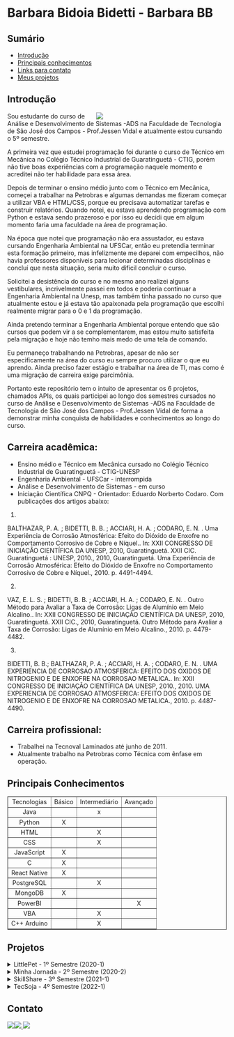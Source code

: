 <h1>Barbara Bidoia Bidetti - Barbara BB</h1>

<h2>Sumário</h2>

- [Introdução](#introdução)
- [Principais conhecimentos](#principais-conhecimentos)
- [Links para contato](#contato)
- [Meus projetos](#projetos)



<h2>Introdução</h2>



<img align="right"  src="https://avatars.githubusercontent.com/u/60778277?v=4"   width="300" heigh="300" />

Sou estudante do curso de Análise e Desenvolvimento de Sistemas -ADS na Faculdade de Tecnologia  de São José dos Campos - Prof.Jessen Vidal e atualmente estou cursando o 5º semestre.

<p>A primeira vez que estudei programação foi durante o curso de Técnico em Mecânica no Colégio Técnico Industrial de Guaratinguetá - CTIG, porém não tive boas experiências com a programação naquele momento e acreditei não ter habilidade para essa área.</p>
<p>Depois de terminar o ensino médio junto com o Técnico em Mecânica, começei a trabalhar na Petrobras e algumas demandas me fizeram começar a utilizar VBA e HTML/CSS, porque eu precisava automatizar tarefas e construir relatórios. Quando notei, eu estava aprendendo programação com Python e estava sendo prazeroso e por isso eu decidi que em algum momento faria uma faculdade na área de programação.</p>
<p>Na época que notei que programação não era assustador, eu estava cursando Engenharia Ambiental na UFSCar, então eu pretendia terminar esta formação primeiro, mas infelizmente me deparei com empecilhos, não havia professores disponíveis para lecionar determinadas disciplinas e concluí que nesta situação, seria muito dificil concluir o curso.</p>
<p>Solicitei a desistência do curso e no mesmo ano realizei alguns vestibulares, incrivelmente passei em todos e poderia continuar a Engenharia Ambiental na Unesp, mas também tinha passado no curso que atualmente estou e já estava tão apaixonada pela programação que escolhi realmente migrar para o 0 e 1 da programação.</p>
<p>Ainda pretendo terminar a Engenharia Ambiental porque entendo que são cursos que podem vir a se complementarem, mas estou muito satisfeita pela migração e hoje não temho mais medo de uma tela de comando.</p>

Eu permaneço trabalhando na Petrobras, apesar de não ser especificamente na área do curso eu sempre procuro utilizar o que eu aprendo.
Ainda preciso fazer estágio e trabalhar na área de TI, mas como é uma migração de carreira exige parcimônia.

Portanto este repositório tem o intuito de apresentar os 6 projetos, chamados APIs, os quais participei ao longo dos semestres cursados no curso de Análise e Desenvolvimento de Sistemas -ADS na Faculdade de Tecnologia  de São José dos Campos - Prof.Jessen Vidal de forma a demonstrar minha conquista de habilidades e conhecimentos ao longo do curso.

<h2>Carreira acadêmica:</h2>

* Ensino médio e Técnico em Mecânica cursado no Colégio Técnico Industrial de Guaratinguetá - CTIG-UNESP
* Engenharia Ambiental - UFSCar - interrompida
* Análise e Desenvolvimento de Sistemas -  em curso
* Iniciação Científica CNPQ - Orientador: Eduardo Norberto Codaro. Com publicações dos artigos abaixo:



 1.
 BALTHAZAR, P. A. ; BIDETTI, B. B. ; ACCIARI, H. A. ; CODARO, E. N. . Uma Experiência de Corrosão Atmosférica: Efeito do Dióxido de Enxofre no Comportamento Corrosivo de Cobre e Níquel.. In: XXII CONGRESSO DE INICIAÇÃO CIENTÍFICA DA UNESP, 2010, Guaratinguetá. XXII CIC. Guaratinguetá : UNESP, 2010., 2010, Guaratinguetá. Uma Experiência de Corrosão Atmosférica: Efeito do Dióxido de Enxofre no Comportamento Corrosivo de Cobre e Níquel., 2010. p. 4491-4494.

2.
 VAZ, E. L. S. ; BIDETTI, B. B. ; ACCIARI, H. A. ; CODARO, E. N. . Outro Método para Avaliar a Taxa de Corrosão: Ligas de Alumínio em Meio Alcalino.. In: XXII CONGRESSO DE INICIAÇÃO CIENTÍFICA DA UNESP, 2010, Guaratinguetá. XXII CIC., 2010, Guaratinguetá. Outro Método para Avaliar a Taxa de Corrosão: Ligas de Alumínio em Meio Alcalino., 2010. p. 4479-4482.

3.
 BIDETTI, B. B.; BALTHAZAR, P. A. ; ACCIARI, H. A. ; CODARO, E. N. . UMA EXPERIENCIA DE CORROSAO ATMOSFERICA: EFEITO DOS OXIDOS DE NITROGENIO E DE ENXOFRE NA CORROSAO METALICA.. In: XXII CONGRESSO DE INICIAÇÃO CIENTÍFICA DA UNESP, 2010., 2010. UMA EXPERIENCIA DE CORROSAO ATMOSFERICA: EFEITO DOS OXIDOS DE NITROGENIO E DE ENXOFRE NA CORROSAO METALICA., 2010. p. 4487-4490.
     
 
 
<h2>Carreira profissional:</h2>

- Trabalhei na Tecnoval Laminados até junho de 2011.
- Atualmente trabalho na Petrobras como Técnica com ênfase em operação.


<h2>Principais Conhecimentos</h2>



<table border="1">
    <tr>
        <td align="center">Tecnologias</td>
        <td align="center">Básico</td>
        <td align="center">Intermediário</td>
        <td align="center">Avançado</td>
     </tr>
     <tr>
        <td align="center">Java</td>
        <td align="center"></td>
        <td align="center">x</td>
        <td align="center"></td>
     </tr>
     <tr>
        <td align="center">Python</td>
        <td align="center">X</td>
        <td align="center"></td>
        <td align="center"></td>
     </tr>
     <tr>
        <td align="center">HTML</td>
        <td align="center"></td>
        <td align="center">X</td>
        <td align="center"></td>
     </tr>
      <tr>
        <td align="center">CSS</td>
        <td align="center"></td>
        <td align="center">X</td>
        <td align="center"></td>
     </tr>
     <tr>
        <td align="center">JavaScript</td>
        <td align="center">X</td>
        <td align="center"></td>
        <td align="center"></td>
     </tr>
      <tr>
        <td align="center">C</td>
        <td align="center">X</td>
        <td align="center"></td>
        <td align="center"></td>
     </tr>
        <tr>
        <td align="center">React Native</td>
        <td align="center">X</td>
        <td align="center"></td>
        <td align="center"></td>
     </tr>
     <tr>
        <td align="center">PostgreSQL</td>
        <td align="center"></td>
        <td align="center">X</td>
        <td align="center"></td>
     </tr>
     <tr>
        <td align="center">MongoDB</td>
        <td align="center">X</td>
        <td align="center"></td>
        <td align="center"></td>
     </tr>
         <tr>
        <td align="center">PowerBI</td>
        <td align="center"></td>
        <td align="center"></td>
        <td align="center">X</td>
     </tr>
         <tr>
        <td align="center">VBA</td>
        <td align="center"></td>
        <td align="center">X</td>
        <td align="center"></td>
     </tr>
         <tr>
        <td align="center">C++ Arduino</td>
        <td align="center"></td>
        <td align="center">X</td>
        <td align="center"></td>
     </tr>
  </table>
  
<h2>Projetos</h2>
  <details><summary><span color=`#0969DA`>LittlePet - 1º Semestre (2020-1)</span></summary>
<p>

<h1>LittlePet</h1>
 <img src="https://github.com/Barbara-BB/LittlePet/blob/main/Docs/imagens/logo%20little%20pet.png" >

# Parceiro acadêmico
No primeiro semestre não houve parceiro, a FATEC-SJC que atuou como parceiro do projeto.
A proposta era criar um projeto com utilização de arduino e programação em bloco, sendo que a ideia do projeto deveria ser definida pelo grupo.

# Sobre o projeto
A LittlePet foi criada com o propósito de atender roedores e lagomorfos, fornecendo um alimentador smart que fosse capaz de dispensar rações cilindricas sem travar, sendo que as rações cilindricas são o formato padrão para alimentos de roedores e lagomorfos. Também foi adicionado ao projeto a medição da quantidade de ração fornecida e a identificação do dispenser de ração vazio.

***[Link oficial do respositório :octocat:](https://github.com/Barbara-BB/LittlePet)***

# Tecnologias utilizadas

A LittlePet utilizou as seguintes tecnologias:


<p>C++ arduino - programação da WIFI-LORA</p>
<p>Kodular - programação do aplicativo com interface com a WIFI-LORA</p>
<p>Firebase - Banco de dados para valores medidos</p>
<p>MQTT - comunicação da LittlePet</p>

# Hardwares utilizados

1. WIFI-Lora com Display
2. Ponte H dupla Driver motor
3. Motor 12V 15KGF
4. HX711
5. Balança
6. Fonte 12DC

 
  # Contribuições pessoais
  
O meu diferencial no projeto foi principalente na programação do hardware com C++ arduino, fiz todas as conexões dos dispositvos eletrônicos e realizei a programação para o funcionamento do motor, display e balança pela WIFI-LORA.

Também auxiliei no KODULAR no momento das conexões com o hardware.

Fiz as conexões com Firebase e MQTT.

  
# Hard Skills
  
- C++ ARDUINO: Sei fazer com autonomia.
- FIREBASE: Sei fazer com autonomia.
- KODULAR: Sei fazer com autonomia.
- MQTT: Sei fazer com auxilio de consultas.



# Soft Skills
 
- Liderança como Product Owner: 

Eu possuía um breve conhecimento sobre Scrum e nunca tinha desempenhado nenhuma função no Scrum.

Portanto nesse projeto tive a oportunidade de desenvolver liderança como Product Owner ao idealizar o produto com base nos requisitos.

Além do desafio de compartilhar esta visão do produto com grupo, pois necessitei estabelecer técnicas para que todos tivessem a mesma perspectiva que eu do produto a ser entregue.

- Proatividade:

A definição do que seria entregue em cada sprint em acordo com  o cliente era minha responsabilidade, por isso eu tive que sempre me antecipar às necessidades de cada sprint para conseguir negociar corretamente e ter uma visão ampla do projeto.

Portanto, antes de uma sprint encerrar, eu já tinha que ter planejado e estruturado a próxima para que a equipe não tivesse que aguardar as orientações.

- Autonomia: 

Eu não tinha muito conhecimento de programação, o contato tinha sido com o básico em Python e VBA.

Quando os requisitos do projeto foram apresentados, precisa possuir comandos em arduino ou semelhante por um aplicativo.

Eu não tinha noção da programação necessária para o projeto, tive que estudar muitas madrugadas para entender como funcionava.

A eletrônica, que eu já possuía conhecimento sólido da minha formação em Técnica em Mecânica, auspiciosamente, ajudou muito.

Durante as madrugadas eu combinava meus conhecimentos de eletrônica para montar os circuitos com as aprendizagens da programação para arduino e posteriormente para Wifi-Lora.

A cada sprint era necessário novas funcionalidades, o que me fez aprender C++ para programar o arduino e Wifi-Lora, MQTT para enviar/receber mensagens pela internet e Firebase para enviar os dados da balança para um banco de dados.

Portanto, eu pouco conhecia de linguagens de programação e mal sabia o que era um banco dados,mas lendo e assistindo muitos tutoriais em madrugadas sem fim, eu aprendi e implementei funcionalidades na LittlePet com programação e banco de dados.


</p>
</details>

<details><summary>Minha Jornada - 2º Semestre (2020-2)</summary>
<p>
<h1>Minha Jornada</h1>
 <img src="https://github.com/PITime01/Minha-Jornada/blob/master/documentos/Capa.gif" >

# Parceiro acadêmico
No segundo semestre, o parceiro acadêmico foi a IACIT.
 
A IACIT  é uma empresa brasileira que desenvolve produtos e sistemas para as áreas abaixo:
- Auxílio do Controle e do Tráfego Aéreo e Marítimo
- Defesa e Segurança Pública
- Fábrica de Software
- Meteorologia
- Pesquisa, Desenvolvimento e Inovação
- Telemetria e Agronegócio
 
Conheça melhor a  [IACIT](https://www.iacit.com.br/).
 
A proposta da IACIT tinha o intuito de auxiliar na administração da jornada de motoristas rodoviários, dessa forma, um sistema web deveria ser criado.

# Sobre o projeto
O Minha Jornada foi criado de forma atender motoristas rodoviários no registro de suas jornadas, atendendo os cumprimentos legais e acordos sindicais, sendo que o registro de jornadas, possibilitaria evidênciar os cumprimentos de folgas e o pagamento de horas trabalhadas.

***[Link oficial do respositório :octocat:](https://github.com/Barbara-BB/Minha-Jornada)***

# Tecnologias utilizadas

O Minha Jornada utilizou as seguintes tecnologias:


- Hibernate - Comunicação da interface com o banco de dados
- Postgres SQL - Banco de dados relacional para armazenamento dos dados
- Spring- Framework para estrutura MVC e gerenciamento de dependências do projeto
-  JAVA - Formulários, inserção de dados e consulta
- HTML e CSS - Front-end, interface gráfica do projeto
- FIGMA -Prototipação das telas do projeto
- BrModelo - Modelagem do banco de dados

# Contribuições pessoais
Auxiliei na busca das regras de acordos coletivos, na leitura das determinações legais para motoristas rodoviários de modo que o Minha Jornada atendesse às restrições.

No software, atuei focada no front-end, criando a prototipação, colaborado na criação das telas com HTML e CSS.
Tamém colaborei com a modelagem pelo BrModelo de forma que a modelagem do banco atendesse às regras de negócio.

Segue Implementações em que eu participei na construção:

<table>
  <tr>
    <td><img src="https://camo.githubusercontent.com/409a02e7e768d18513857a83297c0d1afacc591d35a838a59e4e3c45a35fa10d/68747470733a2f2f6a2e676966732e636f6d2f6f56714f4e582e676966" width="800" /></td>
      
  </tr>
    <tr>
     <td align="center">Listagem de usuários do Minha Jornada.</p></td>
     
  </tr>
 <tr> <td><img src="https://github.com/PITime01/Minha-Jornada/blob/SPRINT-2/crud_final_6.gif" width="800" /></td>   </tr>

  <tr><td align="center">CRUD de funcionários e sindicatos.</td></tr>
</table>
<div align="center">
<table>
  <tr align="center">
    <td align="center"><img src="https://github.com/PITime01/Minha-Jornada/blob/SPRINT-2/SPRINT%202/Diagrama%20sprint02.jpg" align="center" /></td>    
  </tr>
   <tr>
     <td align="center">Modelagem do banco de dados</p></td>
  </tr>
</table>
</div>


  
# Hard Skills
- HTML e CSS - construção das telas
- FIGMA - Prototipação do projeto para o cliente
- BrModelo - Modelagem do banco de dados




# Soft Skills
 
- Liderança como Product Owner: 

Aprimorei meus conhecimentos atuando como Product Owner, pois desta vez os requisitos e aprovações foram com uma empresa parceira, sendo assim, mais criterioso.

- Adaptabilidade:

Atuei como Master devido a ausência da pessoa designada em reuniões e feedbacks, desenvolvendo resiliência, pois repentinamente tive que atuar em dois postos.


- Comando:

Diante da dificuldade da presença do Master, tomei o comando de deslocar o Master para outra função e nomear outra pessoa como Master para que as atribuições de cada um fluissem como deveria ser desde o início.

- Autonomia: 

Eu já conhecia HTML, mas não conhecia CSS assim como não sabia como construir um CRUD(Create, Read, Update and Delete) de um banco de dados. Assistindo tutoriais, aprendi como realizá-los e apliquei no projeto.


</p>
</details>


<details><summary>SkillShare - 3º Semestre (2021-1)</summary>
<p>
<h1>SkillShare</h1>
 <div align="center">
 <img src="https://github.com/Barbara-BB/PortfolioTG/blob/main/imagens/SkillShare.PNG" >
 </div>

# Parceiro acadêmico
No terceiro semestre, o parceiro acadêmico foi a Ness Health.
A Ness Health através da IonicHealth promove inovação e transformação digital na medicina diagnóstica propondo soluções que automatizam, monitoram e teleoperam equipamentos clínicos. 

Conheça melhor a  [IonicHealth](https://pt-br.ionic.health/).

A proposta da Ness Health era criar um LMS (Learning Management System) para cadastro e realização de treinamentos on-line e gratuitos para funcionários aperfeiçoarem suas habilidades técnicas!

# Sobre o projeto
O SkillShare é um LMS que oferece cursos gratuitos on-line para aperfeiçoamento e aprendizagem dos colaboradores de uma empresa, ajustando-se às várias formas de aprendizado do usuário, além de permitir o controle e análise pelos gestores de sua staff.

***[Link oficial do respositório :octocat:](https://github.com/Barbara-BB/API-RGBA)***

# Tecnologias utilizadas

SkillShare utilizou as seguintes tecnologias:


- Hibernate - Comunicação da interface com o banco de dados
- Postgres SQL - Banco de dados relacional para armazenamento dos dados
- Spring- Framework para estrutura MVC e gerenciamento de dependências do projeto
- HTML e CSS - Front-end, interface gráfica do projeto
- Javascript - Animações nas telas e criação do Slider
- Java - Criação de cadastros, consultas e formulários
 - Invision - Criação do Wireframe
- FIGMA -Prototipação das telas do projeto
- BrModelo - Modelagem do banco de dados
- TakeBlip - Criação de Chatbot
- IBM Watson - Inteligência artificial pata o Chatbot

# Contribuições pessoais
Atuei no front end, estruturando o design do LMS com as imagens. Também criei grande parte do slider da tela principal utilizando Javascript.
 
Criei o Chatbot com integração de inteligência artifical da IBM Watson, que foi treinada por mim.

 Colaborei na criação do Wireframe, esboços das telas a serem entregues.



Segue Implementações em que eu participei na construção:

<table>
  <tr>
    <td><img src="https://github.com/giovannialves01/API-RGBA/blob/main/doc/Sprint1/GIFS/Home" width="500" /></td>
    <td><img src="https://github.com/giovannialves01/API-RGBA/blob/SPRINT-2/doc/Sprint%202/Gifs/chatbot%20e%20home.gif" width="500" /></td>      
  </tr>
   <tr>
     <td align="center">Slider e estrutura do LMS com as imagens.</p></td>
     <td align="center">Chatbot em funcionamento.</td>
  </tr>
</table>
<div align="center">
<table>
  <tr align="center">
    <td align="center"><img src="https://raw.githubusercontent.com/giovannialves01/API-RGBA/main/doc/Wireframes/Entrega%201/pagina_inicial.png" align="center" /></td>    
  </tr>
   <tr>
     <td align="center">Wireframes</p></td>
  </tr>
</table>
</div>


  
# Hard Skills
- HTML e CSS - construção das telas
- Javascript - Slider
- Invision - Wireframe
- TakeBlip - Construção do chatbot
- IBM Watson - Inteligência artificial utilizada para o chatbot




# Soft Skills
 
- Ideativa: 

Não havia requisito para o chatbot, mas eu tive a ideia de implementá-lo pois o LMS lidaria dieretamente com alunos e desta forma os alunos poderiam sanar a maioria das dúvidas pelo chatbot. 

Foi um desafio, pois nunca tinha construído um chatbot e foram vários testes para chegar no resultado final.

Também conhecia brevemente sobre IA, tive que aprender como treinar IA e idealizar as perguntas que as pessoas poderiam fazer e como provavelmente seriam feitas para poder treinar a IA da forma mais abrangente possível.

- Estudiosa:

Além de necessitar estudar para o chatbot e IA, eu também não tinha experiência com javascript, mas encarei o desafio e consegui estruturar o slider inicial.


- Realização:

Apesar de parte do grupo estar com mais experiência em programação, mantive muita perseverança com dedicação e estudos.
Toda a perseverança trouxe resultados que eu não sabia ser capaz de produzir, já que o uso de IA costuma ser exigido no último semestre do curso de ADS. 



</p>
</details>

<details><summary>TecSoja - 4º Semestre (2022-1)</summary>
<p>
<h1>SkillShare</h1>
 <div align="center">
 <img src="https://github.com/Barbara-BB/PortfolioTG/blob/main/imagens/TecSojacapa.jpg" >
 </div>

# Parceiro acadêmico
No quarto semestre, o parceiro acadêmico foi a Visiona.
A Visiona é joint-venture entre a Embraer Defesa & Segurança e a Telebras,sendo uma empresa integradora brasileira de sistemas espaciais, com relevância para sensoriamento remoto de atuação nas áreas:
- Agronegócio
- Florestal
- Energia
- Meio ambiente
- Óleo e Gás
- Mineração
- Telecomunicações
- Governos
- Defesa & Segurança

  Conheça melhor a  [Visiona](https://www.visionaespacial.com.br).

A proposta da Visiona era a criação de um aplicativo, mobile, que permitisse o agricultor da soja registrar seus dados da plantação de forma a calcular  automaticamente pelo aplicativo a sua produtividade estimada e real e seus custos de produção.

# Sobre o projeto
O TecSoja é um aplicativo mobile android que permite registrar os dados da plantação, como distância entre plantas, com estes dados inseridos pelo usuário referente a sua plantação, a produtividade estimada e real é obtida.

Os custos também podem ser calculados com a inserção de dados do custos de sementes, maquinários entre outros itens que possam vir a somatizar o custo de produção.

Os talhões de cada agricultor é registrado e vinculado a fazenda correspondente com auxilio da geolocalização para demarcar o talhão permitindo um melhor gerenciamento da área de plantio.

Também há graficos sobre produtividade e custos para acompanhamento de tendências e uma análise mais analitica.

A previsão de tempo tamém está acessível para o agricultor, pois são dados essenciais para a produção de soja.

***[Link oficial do respositório :octocat:](https://github.com/ThomasPalma1/FatecAPI-04/tree/main)***

# Tecnologias utilizadas

TecSoja utilizou as seguintes tecnologias:


- React Native - O React Native é um framework, baseado em React, utilizado para construir a aplicação mobile com Javascript
- Node.JS - Processamento da aplicação pelo lado do servidor
- Expo - Ferramenta em conjunto com o React Native que acelera  o desenvolvimento, construção, implantação e iteração
- Postgres SQL - Banco de dados relacional para armazenamento dos dados
- Javascript - Utilizado para programação no React Native
- Invision - Criação do Wireframe
- FIGMA -Prototipação das telas do projeto
- BrModelo - Modelagem do banco de dados


# Contribuições pessoais

Atuei como Product Owner, sendo o projeto que mais exigiu da minha capacidade no levantamento de requisitos, pois necessitei estudar sobre o plantio de soja para conseguir entender o objetivo do aplicativo e entender as expectativas da empresa parceira.

O conhecimento sobre produção de soja inicialmente era praticamente nulo, mas tive que destrinchar todos os seus detalhes, desta forma, também fui referência para a orientação teórica da equipe.

Tive que construir todos os cáculos de produção e custos de soja, cálculos não simplórios.

Elaborei todo o Wireframe do aplicativo.

Colaborei na prototipação do aplicativo.

Também colaborei na modelagem do banco de dados pelo BrModelo.

Segue Implementações em que eu participei na construção:

<table>
  <tr>
    <td><img src="https://github.com/Barbara-BB/PortfolioTG/blob/main/imagens/TecSoja_Play.png" width="500" /></td>
    <td><img src="https://github.com/ThomasPalma1/FatecAPI-04/blob/entrega-02/docs/entrega-02.gif" width="500" /></td>      
  </tr>
   <tr>
     <td align="center"><a href="https://tecsoja.invisionapp.com/console/TecSoja-cl1u6icq10n2x01bx5h91dp4f?sortBy=1&sortOrder=1&viewLayout=2">Wireframe - clique aqui par interagir</a></p></td>
     <td align="center">Cálculos e informações da produção da soja.</td>
  </tr>
</table>




  
# Hard Skills
- BrModelo - Modelagem do banco de dados
- Invision - Criação do Wireframe
- FIGMA -Prototipação das telas do projeto
- BrModelo - Modelagem do banco de dados




# Soft Skills
 

- Estudiosa:

Tive que pesquisar, ler vários artigos, aprender a calcular dados de soja, mesmo sem ter um conhecimento inicial siginificativo a respeito.

As informações não foram fáceis de serem encontradas e foram de difícil compreensão, pois o que era algo trivial, que fazia parte da rotina de um agricultor, muitas vezes, era algo complexo para entender sem a vivência na agricultura.

Também busquei contatos para uma elucidação, descobrindo conhecimento familiar que eu não sabia que existia.

- Análitica:

Mantive pensamento crítico para entender as relações entre cada item considerado na produção da soja e como o resultado final seria impactado.

Atuei  de forma lógica para identificar como cada cálculo influênciava na produtividade. 


- Input:

Coletei todo o conhecimento sobre soja para construção do aplicativo, sendo a coleta de diversas formas: contatos, livros, internet e artigos.

- Comunicação:

Além de repassar todo meu conhecimento adquirido para a equipe, eu também apresentei todas as sprints do projeto, respondendo a inúmeras perguntas dos expectadores da apresentação sendo elas técnicas ou teóricas.


</p>
</details>
       
       


<h2>Contato</h2>


<a target="_blank" href="http://lattes.cnpq.br/8035863365100790?lipi=urn%3Ali%3Apage%3Ad_flagship3_profile_view_base_contact_details%3Bf5p2aZNDQFWDZTzVPmd65A%3D%3D">
  <img   src="https://img.shields.io/badge/Curriculo_Lattes-0077B5?style=for-the-badge&logo=linkedin=white" />
</a>
<a target="_blank" href="https://www.linkedin.com/in/barbara-bidetti-bb910a1b3?lipi=urn%3Ali%3Apage%3Ad_flagship3_profile_view_base_contact_details%3Bf5p2aZNDQFWDZTzVPmd65A%3D%3D">
  <img   src="https://img.shields.io/badge/LinkedIn-0077B5?style=for-the-badge&logo=linkedin&logoColor=white" />
</a> 
<a target="_blank" href="mailto:barbarabidetti@gmail.com">
  <img align="left"  src="https://img.shields.io/badge/Gmail-D14836?style=for-the-badge&logo=gmail&logoColor=white" />
</a>

